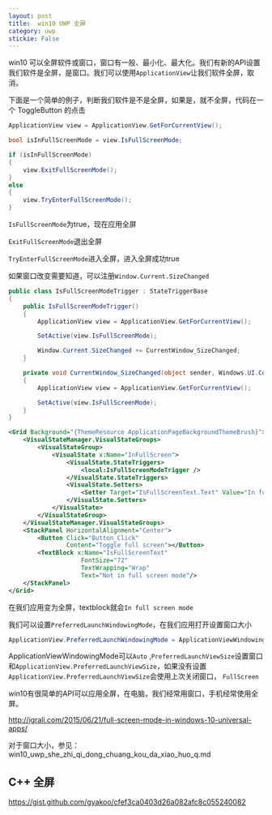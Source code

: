 ```yaml
---
layout: post
title:  win10 UWP 全屏 
category: uwp 
stickie: False
---
```


win10 可以全屏软件或窗口，窗口有一般、最小化、最大化。我们有新的API设置我们软件是全屏，是窗口。我们可以使用`ApplicationView`让我们软件全屏，取消。

<!--more-->

<div id="toc"></div>

下面是一个简单的例子，判断我们软件是不是全屏，如果是，就不全屏，代码在一个 ToggleButton 的点击

```csharp
ApplicationView view = ApplicationView.GetForCurrentView();

bool isInFullScreenMode = view.IsFullScreenMode;

if (isInFullScreenMode)  
{
    view.ExitFullScreenMode();
}
else  
{
    view.TryEnterFullScreenMode();
}
```
`IsFullScreenMode`为true，现在应用全屏

`ExitFullScreenMode`退出全屏

`TryEnterFullScreenMode`进入全屏，进入全屏成功true

如果窗口改变需要知道，可以注册`Window.Current.SizeChanged`

```csharp
public class IsFullScreenModeTrigger : StateTriggerBase  
{
    public IsFullScreenModeTrigger()
    {
        ApplicationView view = ApplicationView.GetForCurrentView();

        SetActive(view.IsFullScreenMode);

        Window.Current.SizeChanged += CurrentWindow_SizeChanged;
    }

    private void CurrentWindow_SizeChanged(object sender, Windows.UI.Core.WindowSizeChangedEventArgs e)
    {
        ApplicationView view = ApplicationView.GetForCurrentView();

        SetActive(view.IsFullScreenMode);
    }
}

```



```xml
<Grid Background="{ThemeResource ApplicationPageBackgroundThemeBrush}">  
    <VisualStateManager.VisualStateGroups>
        <VisualStateGroup>
            <VisualState x:Name="InFullScreen">
                <VisualState.StateTriggers>
                    <local:IsFullScreenModeTrigger />
                </VisualState.StateTriggers>
                <VisualState.Setters>
                    <Setter Target="IsFullScreenText.Text" Value="In full screen mode" />
                </VisualState.Setters>
            </VisualState>
        </VisualStateGroup>
    </VisualStateManager.VisualStateGroups>
    <StackPanel HorizontalAlignment="Center">
        <Button Click="Button_Click" 
                Content="Toggle full screen"></Button>
        <TextBlock x:Name="IsFullScreenText" 
                    FontSize="72" 
                    TextWrapping="Wrap" 
                    Text="Not in full screen mode"/>
    </StackPanel>
</Grid>  
```
在我们应用变为全屏，textblock就会`In full screen mode`

我们可以设置`PreferredLaunchWindowingMode`，在我们应用打开设置窗口大小

```csharp
ApplicationView.PreferredLaunchWindowingMode = ApplicationViewWindowingMode.FullScreen;
```
ApplicationViewWindowingMode可以`Auto` ,`PreferredLaunchViewSize`设置窗口和`ApplicationView.PreferredLaunchViewSize`，如果没有设置`ApplicationView.PreferredLaunchViewSize`会使用上次关闭窗口， `FullScreen`

win10有很简单的API可以应用全屏，在电脑，我们经常用窗口，手机经常使用全屏。

http://igrali.com/2015/06/21/full-screen-mode-in-windows-10-universal-apps/

对于窗口大小，参见：win10_uwp_she_zhi_qi_dong_chuang_kou_da_xiao_huo_q.md

## C++ 全屏

<script src="https://gist.github.com/gyakoo/cfef3ca0403d26a082afc8c055240082.js"></script>

https://gist.github.com/gyakoo/cfef3ca0403d26a082afc8c055240082




